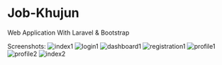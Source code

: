 # Job-Khujun
Web Application With Laravel &amp; Bootstrap

Screenshots:
![index1](https://user-images.githubusercontent.com/29349064/61996835-09205e80-b0bb-11e9-9d8f-8ae8bef51393.jpg)
![login1](https://user-images.githubusercontent.com/29349064/61996836-09205e80-b0bb-11e9-877f-4adcfd539c5b.jpg)
![dashboard1](https://user-images.githubusercontent.com/29349064/61996837-09205e80-b0bb-11e9-893e-fda3a6ca93ea.jpg)
![registration1](https://user-images.githubusercontent.com/29349064/61996839-09b8f500-b0bb-11e9-9266-d85f4ccc216f.jpg)
![profile1](https://user-images.githubusercontent.com/29349064/61996840-09b8f500-b0bb-11e9-94a7-cfb761cefa9c.jpg)
![profile2](https://user-images.githubusercontent.com/29349064/61996841-0a518b80-b0bb-11e9-8747-d242113af523.jpg)
![index2](https://user-images.githubusercontent.com/29349064/61996842-0a518b80-b0bb-11e9-9913-0cd347d1560b.jpg)
